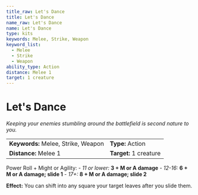 ```yaml
---
title_raw: Let's Dance
title: Let's Dance
name_raw: Let's Dance
name: Let's Dance
type: kits
keywords: Melee, Strike, Weapon
keyword_list:
  - Melee
  - Strike
  - Weapon
ability_type: Action
distance: Melee 1
target: 1 creature
---
```


# Let's Dance

*Keeping your enemies stumbling around the battlefield is second nature to you.*

|                                     |                        |
| :---------------------------------- | :--------------------- |
| **Keywords:** Melee, Strike, Weapon | **Type:** Action       |
| **Distance:** Melee 1               | **Target:** 1 creature |

Power Roll + Might or Agility: - *11 or lower:* **3 + M or A damage** - *12-16:* **6 + M or A damage; slide 1** - *17+:* **8 + M or A damage; slide 2**

**Effect:** You can shift into any square your target leaves after you slide them.
